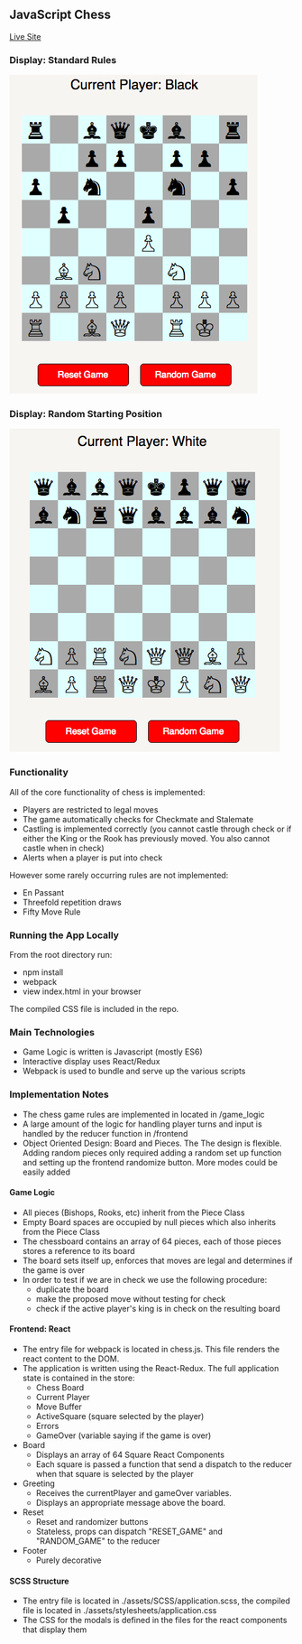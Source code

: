 ## JavaScript Chess

[Live Site](https://anthonydeluca718.github.io/JS_Chess/)

### Display: Standard Rules

![Gameplay](https://github.com/AnthonyDeluca718/JS_Chess/blob/master/assets/images/BoardState.png)

### Display: Random Starting Position

![RandomBoard](https://github.com/AnthonyDeluca718/JS_Chess/blob/master/assets/images/RandomInitial.png)

### Functionality

All of the core functionality of chess is implemented:
- Players are restricted to legal moves
- The game automatically checks for Checkmate and Stalemate
- Castling is implemented correctly (you cannot castle through check or if either the King or the Rook has previously moved. You also cannot castle when in check)
- Alerts when a player is put into check

However some rarely occurring rules are not implemented:
- En Passant
- Threefold repetition draws
- Fifty Move Rule

### Running the App Locally
From the root directory run:
- npm install
- webpack
- view index.html in your browser

The compiled CSS file is included in the repo.

### Main Technologies

- Game Logic is written is Javascript (mostly ES6)
- Interactive display uses React/Redux
- Webpack is used to bundle and serve up the various scripts

### Implementation Notes

- The chess game rules are implemented in located in /game_logic
- A large amount of the logic for handling player turns and input is handled by the reducer function in /frontend
- Object Oriented Design: Board and Pieces. The The design is flexible. Adding random pieces only required adding a random set up function and setting up the frontend randomize button. More modes could be easily added

#### Game Logic
- All pieces (Bishops, Rooks, etc) inherit from the Piece Class
- Empty Board spaces are occupied by null pieces which also inherits from the Piece Class
- The chessboard contains an array of 64 pieces, each of those pieces stores a reference to its board
- The board sets itself up, enforces that moves are legal and determines if the game is over
- In order to test if we are in check we use the following procedure:
  - duplicate the board
  - make the proposed move without testing for check
  - check if the active player's king is in check on the resulting board

#### Frontend: React
- The entry file for webpack is located in chess.js. This file renders the react content to the DOM.
- The application is written using the React-Redux. The full application state is contained in the store:
  - Chess Board
  - Current Player
  - Move Buffer
  - ActiveSquare (square selected by the player)
  - Errors
  - GameOver (variable saying if the game is over)
- Board
  - Displays an array of 64 Square React Components
  - Each square is passed a function that send a dispatch to the reducer when that square is selected by the player
- Greeting
  - Receives the currentPlayer and gameOver variables.
  - Displays an appropriate message above the board.
- Reset
  - Reset and randomizer buttons
  - Stateless, props can dispatch "RESET_GAME" and "RANDOM_GAME" to the reducer
- Footer
  - Purely decorative

#### SCSS Structure
- The entry file is located in ./assets/SCSS/application.scss, the compiled file is located in ./assets/stylesheets/application.css
- The CSS for the modals is defined in the files for the react components that display them
